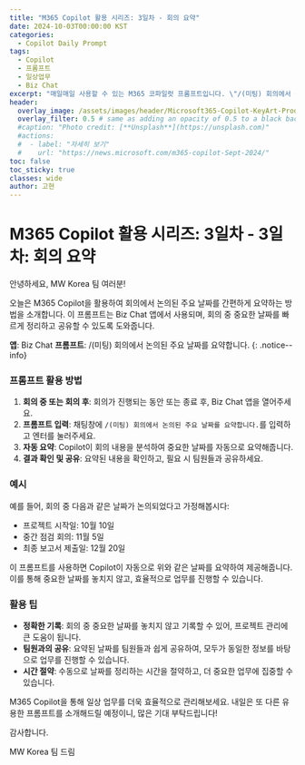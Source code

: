 ```yaml
---
title: "M365 Copilot 활용 시리즈: 3일차 - 회의 요약"
date: 2024-10-03T00:00:00 KST
categories:
  - Copilot Daily Prompt
tags:
  - Copilot
  - 프롬프트
  - 일상업무
  - Biz Chat
excerpt: "매일매일 사용할 수 있는 M365 코파일럿 프롬프트입니다. \"/(미팅) 회의에서 논의된 주요 날짜를 요약합니다.\""
header:
  overlay_image: /assets/images/header/Microsoft365-Copilot-KeyArt-Productivity-6K-01.png
  overlay_filter: 0.5 # same as adding an opacity of 0.5 to a black background
  #caption: "Photo credit: [**Unsplash**](https://unsplash.com)"
  #actions:
  #  - label: "자세히 보기"
  #    url: "https://news.microsoft.com/m365-copilot-Sept-2024/"
toc: false
toc_sticky: true
classes: wide
author: 고현
---
```


# M365 Copilot 활용 시리즈: 3일차 -  3일차: 회의 요약

안녕하세요, MW Korea 팀 여러분!

오늘은 M365 Copilot을 활용하여 회의에서 논의된 주요 날짜를 간편하게 요약하는 방법을 소개합니다. 이 프롬프트는 Biz Chat 앱에서 사용되며, 회의 중 중요한 날짜를 빠르게 정리하고 공유할 수 있도록 도와줍니다.

**앱**: Biz Chat
**프롬프트**: /(미팅) 회의에서 논의된 주요 날짜를 요약합니다.
{: .notice--info}

### 프롬프트 활용 방법

1. **회의 중 또는 회의 후**: 회의가 진행되는 동안 또는 종료 후, Biz Chat 앱을 열어주세요.
2. **프롬프트 입력**: 채팅창에 `/(미팅) 회의에서 논의된 주요 날짜를 요약합니다.`를 입력하고 엔터를 눌러주세요.
3. **자동 요약**: Copilot이 회의 내용을 분석하여 중요한 날짜를 자동으로 요약해줍니다.
4. **결과 확인 및 공유**: 요약된 내용을 확인하고, 필요 시 팀원들과 공유하세요.

### 예시

예를 들어, 회의 중 다음과 같은 날짜가 논의되었다고 가정해봅시다:
- 프로젝트 시작일: 10월 10일
- 중간 점검 회의: 11월 5일
- 최종 보고서 제출일: 12월 20일

이 프롬프트를 사용하면 Copilot이 자동으로 위와 같은 날짜를 요약하여 제공해줍니다. 이를 통해 중요한 날짜를 놓치지 않고, 효율적으로 업무를 진행할 수 있습니다.

### 활용 팁

- **정확한 기록**: 회의 중 중요한 날짜를 놓치지 않고 기록할 수 있어, 프로젝트 관리에 큰 도움이 됩니다.
- **팀원과의 공유**: 요약된 날짜를 팀원들과 쉽게 공유하여, 모두가 동일한 정보를 바탕으로 업무를 진행할 수 있습니다.
- **시간 절약**: 수동으로 날짜를 정리하는 시간을 절약하고, 더 중요한 업무에 집중할 수 있습니다.

M365 Copilot을 통해 일상 업무를 더욱 효율적으로 관리해보세요. 내일은 또 다른 유용한 프롬프트를 소개해드릴 예정이니, 많은 기대 부탁드립니다!

감사합니다.

MW Korea 팀 드림
